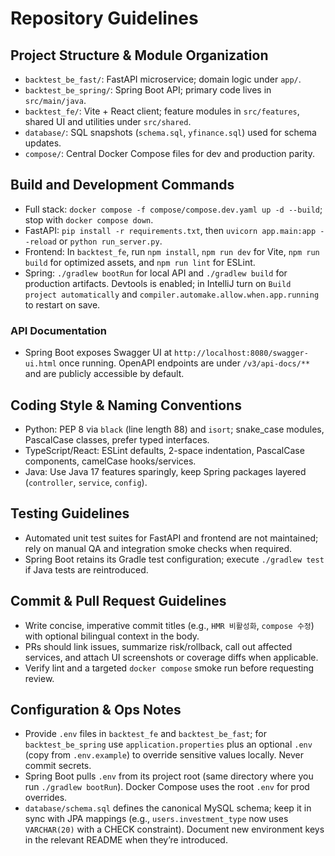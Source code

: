 # Repository Guidelines

## Project Structure & Module Organization
- `backtest_be_fast/`: FastAPI microservice; domain logic under `app/`.
- `backtest_be_spring/`: Spring Boot API; primary code lives in `src/main/java`.
- `backtest_fe/`: Vite + React client; feature modules in `src/features`, shared UI and utilities under `src/shared`.
- `database/`: SQL snapshots (`schema.sql`, `yfinance.sql`) used for schema updates.
- `compose/`: Central Docker Compose files for dev and production parity.

## Build and Development Commands
- Full stack: `docker compose -f compose/compose.dev.yaml up -d --build`; stop with `docker compose down`.
- FastAPI: `pip install -r requirements.txt`, then `uvicorn app.main:app --reload` or `python run_server.py`.
- Frontend: In `backtest_fe`, run `npm install`, `npm run dev` for Vite, `npm run build` for optimized assets, and `npm run lint` for ESLint.
- Spring: `./gradlew bootRun` for local API and `./gradlew build` for production artifacts. Devtools is enabled; in IntelliJ turn on `Build project automatically` and `compiler.automake.allow.when.app.running` to restart on save.

### API Documentation
- Spring Boot exposes Swagger UI at `http://localhost:8080/swagger-ui.html` once running. OpenAPI endpoints are under `/v3/api-docs/**` and are publicly accessible by default.

## Coding Style & Naming Conventions
- Python: PEP 8 via `black` (line length 88) and `isort`; snake_case modules, PascalCase classes, prefer typed interfaces.
- TypeScript/React: ESLint defaults, 2-space indentation, PascalCase components, camelCase hooks/services.
- Java: Use Java 17 features sparingly, keep Spring packages layered (`controller`, `service`, `config`).

## Testing Guidelines
- Automated unit test suites for FastAPI and frontend are not maintained; rely on manual QA and integration smoke checks when required.
- Spring Boot retains its Gradle test configuration; execute `./gradlew test` if Java tests are reintroduced.

## Commit & Pull Request Guidelines
- Write concise, imperative commit titles (e.g., `HMR 비활성화`, `compose 수정`) with optional bilingual context in the body.
- PRs should link issues, summarize risk/rollback, call out affected services, and attach UI screenshots or coverage diffs when applicable.
- Verify lint and a targeted `docker compose` smoke run before requesting review.

## Configuration & Ops Notes
- Provide `.env` files in `backtest_fe` and `backtest_be_fast`; for `backtest_be_spring` use `application.properties` plus an optional `.env` (copy from `.env.example`) to override sensitive values locally. Never commit secrets.
- Spring Boot pulls `.env` from its project root (same directory where you run `./gradlew bootRun`). Docker Compose uses the root `.env` for prod overrides.
- `database/schema.sql` defines the canonical MySQL schema; keep it in sync with JPA mappings (e.g., `users.investment_type` now uses `VARCHAR(20)` with a CHECK constraint). Document new environment keys in the relevant README when they’re introduced.
